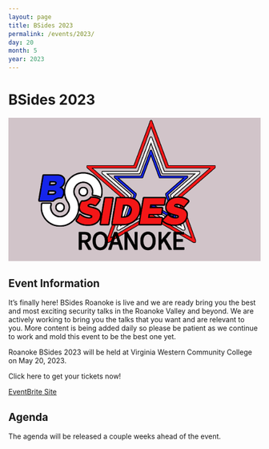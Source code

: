 ```yaml
---
layout: page
title: BSides 2023
permalink: /events/2023/
day: 20
month: 5
year: 2023
---
```


# BSides 2023

![BSides Roanoke Logo](images/bsides_logo.png)

## Event Information

It’s finally here!  BSides Roanoke is live and we are ready bring you the best and most exciting security talks in the Roanoke Valley and beyond.  We are actively working to bring you the talks that you want and are relevant to you.   More content is being added daily so please be patient as we continue to work and mold this event to be the best one yet.  

Roanoke BSides 2023 will be held at Virginia Western Community College on May
20, 2023. 

Click here to get your tickets now!

[EventBrite Site](https://www.eventbrite.com/e/bsides-roanoke-2023-tickets-522960176967)

## Agenda

The agenda will be released a couple weeks ahead of the event.

